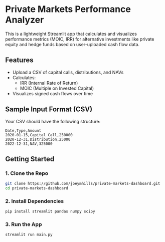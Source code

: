 # Private Markets Performance Analyzer

This is a lightweight Streamlit app that calculates and visualizes performance metrics (MOIC, IRR) for alternative investments like private equity and hedge funds based on user-uploaded cash flow data.

## Features

- Upload a CSV of capital calls, distributions, and NAVs
- Calculates:
  - IRR (Internal Rate of Return)
  - MOIC (Multiple on Invested Capital)
- Visualizes signed cash flows over time

## Sample Input Format (CSV)

Your CSV should have the following structure:

```csv
Date,Type,Amount
2020-01-15,Capital Call,250000
2020-12-31,Distribution,25000
2022-12-31,NAV,325000
```

## Getting Started

### 1. Clone the Repo

```bash
git clone https://github.com/joeymhills/private-markets-dashboard.git
cd private-markets-dashboard
```

### 2. Install Dependencies

```bash
pip install streamlit pandas numpy scipy
```

### 3. Run the App

```bash
streamlit run main.py
```
